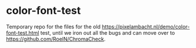 # color-font-test

Temporary repo for the files for the old https://pixelambacht.nl/demo/color-font-test.html test, until we iron out all the bugs and can move over to https://github.com/RoelN/ChromaCheck.

